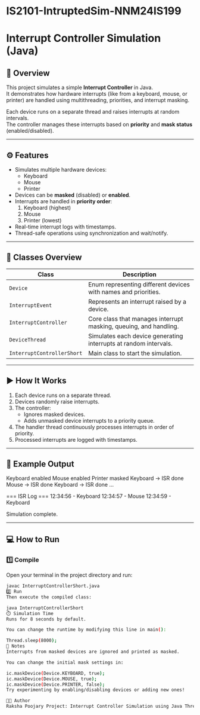 # IS2101-IntruptedSim-NNM24IS199
# Interrupt Controller Simulation (Java)

## 🧠 Overview
This project simulates a simple **Interrupt Controller** in Java.  
It demonstrates how hardware interrupts (like from a keyboard, mouse, or printer) are handled using multithreading, priorities, and interrupt masking.

Each device runs on a separate thread and raises interrupts at random intervals.  
The controller manages these interrupts based on **priority** and **mask status** (enabled/disabled).

---

## ⚙️ Features
- Simulates multiple hardware devices:
  - Keyboard
  - Mouse
  - Printer
- Devices can be **masked** (disabled) or **enabled**.
- Interrupts are handled in **priority order**:
  1. Keyboard (highest)
  2. Mouse
  3. Printer (lowest)
- Real-time interrupt logs with timestamps.
- Thread-safe operations using synchronization and wait/notify.

---

## 🧩 Classes Overview

| Class | Description |
|--------|--------------|
| `Device` | Enum representing different devices with names and priorities. |
| `InterruptEvent` | Represents an interrupt raised by a device. |
| `InterruptController` | Core class that manages interrupt masking, queuing, and handling. |
| `DeviceThread` | Simulates each device generating interrupts at random intervals. |
| `InterruptControllerShort` | Main class to start the simulation. |

---

## ▶️ How It Works
1. Each device runs on a separate thread.
2. Devices randomly raise interrupts.
3. The controller:
   - Ignores masked devices.
   - Adds unmasked device interrupts to a priority queue.
4. The handler thread continuously processes interrupts in order of priority.
5. Processed interrupts are logged with timestamps.

---

## 🧪 Example Output
Keyboard enabled Mouse enabled Printer masked Keyboard → ISR done Mouse → ISR done Keyboard → ISR done ...

=== ISR Log === 12:34:56 - Keyboard 12:34:57 - Mouse 12:34:59 - Keyboard

Simulation complete.


---

## 💻 How to Run

### **1️⃣ Compile**
Open your terminal in the project directory and run:
```bash
javac InterruptControllerShort.java
2️⃣ Run
Then execute the compiled class:

java InterruptControllerShort
⏱️ Simulation Time
Runs for 8 seconds by default.

You can change the runtime by modifying this line in main():

Thread.sleep(8000);
📜 Notes
Interrupts from masked devices are ignored and printed as masked.

You can change the initial mask settings in:

ic.maskDevice(Device.KEYBOARD, true);
ic.maskDevice(Device.MOUSE, true);
ic.maskDevice(Device.PRINTER, false);
Try experimenting by enabling/disabling devices or adding new ones!

👨‍💻 Author
Raksha Poojary Project: Interrupt Controller Simulation using Java Threads


